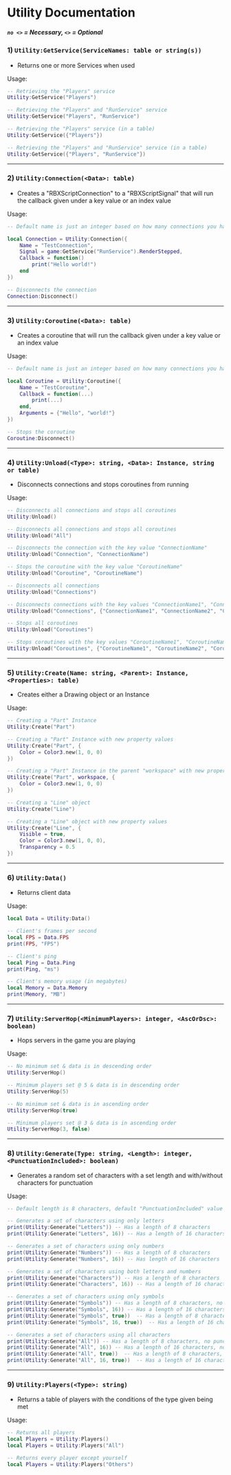 # Utility Documentation
##### `no <>` = Necessary, `<>` = Optional

### 1) `Utility:GetService(ServiceNames: table or string(s))`
- Returns one or more Services when used

Usage:
```lua
-- Retrieving the "Players" service
Utility:GetService("Players")

-- Retrieving the "Players" and "RunService" service
Utility:GetService("Players", "RunService")

-- Retrieving the "Players" service (in a table)
Utility:GetService({"Players"})

-- Retrieving the "Players" and "RunService" service (in a table)
Utility:GetService({"Players", "RunService"})
```

---

### 2) `Utility:Connection(<Data>: table)`
- Creates a "RBXScriptConnection" to a "RBXScriptSignal" that will run the callback given under a key value or an index value

Usage:
```lua
-- Default name is just an integer based on how many connections you have already made with this function, default signal is the "game:GetService("RunService").RenderStepped" event, default callback is an empty closure

local Connection = Utility:Connection({
    Name = "TestConnection",
    Signal = game:GetService("RunService").RenderStepped,
    Callback = function()
        print("Hello world!")
    end
})

-- Disconnects the connection
Connection:Disconnect()
```

---

### 3) `Utility:Coroutine(<Data>: table)`
- Creates a coroutine that will run the callback given under a key value or an index value

Usage:
```lua
-- Default name is just an integer based on how many connections you have already made with this function, default callback is an empty closure, "Arguments" is optional

local Coroutine = Utility:Coroutine({
    Name = "TestCoroutine",
    Callback = function(...)
        print(...)
    end,
    Arguments = {"Hello", "world!"}
})

-- Stops the coroutine
Coroutine:Disconnect()
```

---

### 4) `Utility:Unload(<Type>: string, <Data>: Instance, string or table)`
- Disconnects connections and stops coroutines from running

Usage:
```lua
-- Disconnects all connections and stops all coroutines
Utility:Unload()

-- Disconnects all connections and stops all coroutines
Utility:Unload("All")

-- Disconnects the connection with the key value "ConnectionName" 
Utility:Unload("Connection", "ConnectionName")

-- Stops the coroutine with the key value "CoroutineName" 
Utility:Unload("Coroutine", "CoroutineName")

-- Disconnects all connections
Utility:Unload("Connections")

-- Disconnects connections with the key values "ConnectionName1", "ConnectionName2" and "ConnectionName3"
Utility:Unload("Connections", {"ConnectionName1", "ConnectionName2", "ConnectionName3"})

-- Stops all coroutines
Utility:Unload("Coroutines")

-- Stops coroutines with the key values "CoroutineName1", "CoroutineName2" and "CoroutineName3"
Utility:Unload("Coroutines", {"CoroutineName1", "CoroutineName2", "CoroutineName3"})
```

---

### 5) `Utility:Create(Name: string, <Parent>: Instance, <Properties>: table)`
- Creates either a Drawing object or an Instance

Usage:
```lua
-- Creating a "Part" Instance
Utility:Create("Part")

-- Creating a "Part" Instance with new property values
Utility:Create("Part", {
    Color = Color3.new(1, 0, 0)
})

-- Creating a "Part" Instance in the parent "workspace" with new property values
Utility:Create("Part", workspace, {
    Color = Color3.new(1, 0, 0)
})

-- Creating a "Line" object
Utility:Create("Line")

-- Creating a "Line" object with new property values
Utility:Create("Line", {
    Visible = true,
    Color = Color3.new(1, 0, 0),
    Transparency = 0.5
})
```

---

### 6) `Utility:Data()`
- Returns client data

Usage:
```lua
local Data = Utility:Data()

-- Client's frames per second
local FPS = Data.FPS
print(FPS, "FPS")

-- Client's ping
local Ping = Data.Ping
print(Ping, "ms")

-- Client's memory usage (in megabytes)
local Memory = Data.Memory
print(Memory, "MB")
```

---

### 7) `Utility:ServerHop(<MinimumPlayers>: integer, <AscOrDsc>: boolean)`
- Hops servers in the game you are playing

Usage:
```lua
-- No minimum set & data is in descending order
Utility:ServerHop()

-- Minimum players set @ 5 & data is in descending order
Utility:ServerHop(5)

-- No minimum set & data is in ascending order
Utility:ServerHop(true)

-- Minimum players set @ 3 & data is in ascending order
Utility:ServerHop(3, false)
```

---

### 8) `Utility:Generate(Type: string, <Length>: integer, <PunctuationIncluded>: boolean)`
- Generates a random set of characters with a set length and with/without characters for punctuation

Usage:
```lua
-- Default length is 8 characters, default "PunctuationIncluded" value is false

-- Generates a set of characters using only letters
print(Utility:Generate("Letters")) -- Has a length of 8 characters
print(Utility:Generate("Letters", 16)) -- Has a length of 16 characters

-- Generates a set of characters using only numbers
print(Utility:Generate("Numbers")) -- Has a length of 8 characters
print(Utility:Generate("Numbers", 16)) -- Has length of 16 characters

-- Generates a set of characters using both letters and numbers
print(Utility:Generate("Characters")) -- Has a length of 8 characters
print(Utility:Generate("Characters", 16)) -- Has a length of 16 characters

-- Generates a set of characters using only symbols
print(Utility:Generate("Symbols")) -- Has a length of 8 characters, no punctuation included
print(Utility:Generate("Symbols", 16)) -- Has a length of 16 characters, no punctuation included
print(Utility:Generate("Symbols", true))  -- Has a length of 8 characters, punctuation included
print(Utility:Generate("Symbols", 16, true))  -- Has a length of 16 characters, punctuation included

-- Generates a set of characters using all characters
print(Utility:Generate("All")) -- Has a length of 8 characters, no punctuation included
print(Utility:Generate("All", 16)) -- Has a length of 16 characters, no punctuation included
print(Utility:Generate("All", true))  -- Has a length of 8 characters, punctuation included
print(Utility:Generate("All", 16, true))  -- Has a length of 16 characters, punctuation included
```

---

### 9) `Utility:Players(<Type>: string)`
- Returns a table of players with the conditions of the type given being met

Usage:
```lua
-- Returns all players
local Players = Utility:Players()
local Players = Utility:Players("All")

-- Returns every player except yourself
local Players = Utility:Players("Others")
